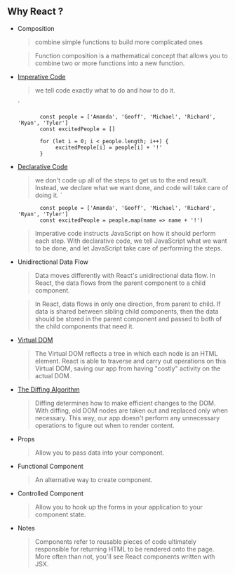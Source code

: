 ## Why React ? 
   - Composition
        > combine simple functions to build more complicated ones
        
        > Function composition is a mathematical concept that allows you to combine two or more functions into a new function.
   - [Imperative Code](https://tylermcginnis.com/imperative-vs-declarative-programming/)
        > we tell code exactly what to do and how to do it. 
        
        `
        
                const people = ['Amanda', 'Geoff', 'Michael', 'Richard', 'Ryan', 'Tyler']
                const excitedPeople = []
        
                for (let i = 0; i < people.length; i++) {
                     excitedPeople[i] = people[i] + '!'
                }
        
   - [Declarative Code](https://stackoverflow.com/questions/33655534/difference-between-declarative-and-imperative-in-react-js)
       > we don't code up all of the steps to get us to the end result. 
         Instead, we declare what we want done, and code will take care of doing it. 
        `
        
                const people = ['Amanda', 'Geoff', 'Michael', 'Richard', 'Ryan', 'Tyler']
                const excitedPeople = people.map(name => name + '!')
        > Imperative code instructs JavaScript on how it should perform each step. 
          With declarative code, we tell JavaScript what we want to be done, 
          and let JavaScript take care of performing the steps.
   - Unidirectional Data Flow
        > Data moves differently with React's unidirectional data flow. In React, the data flows from the parent component to a child component.
        
        > In React, data flows in only one direction, from parent to child. If data is shared between sibling child components, then the data should be stored in the parent component and passed to both of the child components that need it.
        
   - [Virtual DOM](https://reactjs.org/docs/optimizing-performance.html#avoid-reconciliation)
        > The Virtual DOM reflects a tree in which each node is an HTML element. React is able to traverse and carry out operations on this Virtual DOM, saving our app from having "costly" activity on the actual DOM.
   
   - [The Diffing Algorithm](https://reactjs.org/docs/reconciliation.html#the-diffing-algorithm)
        > Diffing determines how to make efficient changes to the DOM. With diffing, old DOM nodes are taken out and replaced only when necessary. This way, our app doesn't perform any unnecessary operations to figure out when to render content.
   
   - Props 
        > Allow you to pass data into your component.        
   - Functional Component  
        > An alternative way to create component.        
   - Controlled Component  
        > Allow you to hook up the forms in your application to your component state. 
        
        
               
   - Notes 
       > Components refer to reusable pieces of code ultimately responsible for returning HTML to be rendered onto the page. More often than not, you'll see React components written with JSX.
    
       >     
